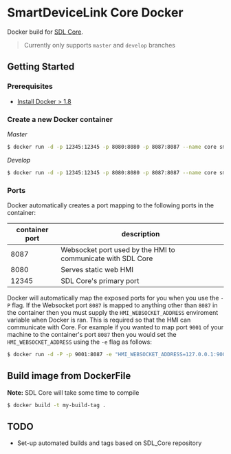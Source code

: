 # SmartDeviceLink Core Docker
Docker build for [SDL Core](https://github.com/smartdevicelink/sdl_core).

> Currently only supports `master` and `develop` branches

## Getting Started

### Prerequisites

* [Install Docker > 1.8](https://docs.docker.com/engine/installation/)

### Create a new Docker container
   
   *Master*
   ```bash
   $ docker run -d -p 12345:12345 -p 8080:8080 -p 8087:8087 --name core smartdevicelink/core:latest
   ```
   *Develop*
   ```bash
   $ docker run -d -p 12345:12345 -p 8080:8080 -p 8087:8087 --name core smartdevicelink/core:develop
   ```
   
### Ports
   
Docker automatically creates a port mapping to the following ports in the container:
   
| container port | description                                                 |
|----------------|-------------------------------------------------------------|
| 8087           | Websocket port used by the HMI to communicate with SDL Core |
| 8080           | Serves static web HMI                                       |
| 12345          | SDL Core's primary port                                     |

Docker will automatically map the exposed ports for you when you use the `-P` flag. If the Websocket port `8087` is mapped to anything other than `8087` in the container then you must supply the `HMI_WEBSOCKET_ADDRESS` enviroment variable when Docker is ran. This is required so that the HMI can communicate with Core. For example if you wanted to map port `9001` of your machine to the container's port `8087` then you would set the `HMI_WEBSOCKET_ADDRESS` using the `-e` flag as follows:

```bash
$ docker run -d -P -p 9001:8087 -e "HMI_WEBSOCKET_ADDRESS=127.0.0.1:9001"  --name core smartdevicelink/core:latest
```

## Build image from DockerFile
**Note:** SDL Core will take some time to compile

```bash
$ docker build -t my-build-tag .
```

## TODO

* Set-up automated builds and tags based on SDL_Core repository
